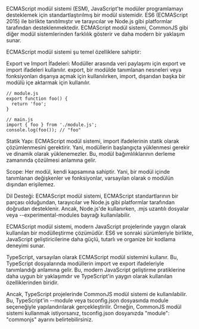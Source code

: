 ECMAScript modül sistemi (ESM), JavaScript'te modüler programlamayı desteklemek için standartlaştırılmış bir modül sistemidir. ES6 (ECMAScript 2015) ile birlikte tanıtılmıştır ve tarayıcılar ve Node.js gibi platformlar tarafından desteklenmektedir. ECMAScript modül sistemi, CommonJS gibi diğer modül sistemlerinden farklılık gösterir ve daha modern bir yaklaşım sunar.


ECMAScript modül sistemi şu temel özelliklere sahiptir:

Export ve Import İfadeleri: Modüller arasında veri paylaşımı için export ve import ifadeleri kullanılır. export, bir modülde tanımlanan nesneleri veya fonksiyonları dışarıya açmak için kullanılırken, import, dışarıdan başka bir modülü içe aktarmak için kullanılır.


```
// module.js
export function foo() {
  return 'foo';
}

// main.js
import { foo } from './module.js';
console.log(foo()); // "foo"

```

Statik Yapı: ECMAScript modül sistemi, import ifadelerinin statik olarak çözümlenmesini gerektirir. Yani, modüllerin başlangıçta yüklenmesi gerekir ve dinamik olarak yüklenemezler. Bu, modül bağımlılıklarının derleme zamanında çözülmesi anlamına gelir.


Scope: Her modül, kendi kapsamına sahiptir. Yani, bir modül içinde tanımlanan değişkenler ve fonksiyonlar, varsayılan olarak o modülün dışından erişilemez.


Dil Desteği: ECMAScript modül sistemi, ECMAScript standartlarının bir parçası olduğundan, tarayıcılar ve Node.js gibi platformlar tarafından doğrudan desteklenir. Ancak, Node.js'de kullanırken, .mjs uzantılı dosyalar veya --experimental-modules bayrağı kullanılabilir.


ECMAScript modül sistemi, modern JavaScript projelerinde yaygın olarak kullanılan bir modülleştirme çözümüdür. ES6 ve sonraki sürümleriyle birlikte, JavaScript geliştiricilerine daha güçlü, tutarlı ve organize bir kodlama deneyimi sunar.



TypeScript, varsayılan olarak ECMAScript modül sistemini kullanır. Bu, TypeScript dosyalarında modüllerin import ve export ifadeleriyle tanımlandığı anlamına gelir. Bu, modern JavaScript geliştirme pratiklerine daha uygun bir yaklaşımdır ve TypeScript'in yaygın olarak kullanılan özelliklerinden biridir.

Ancak, TypeScript projelerinde CommonJS modül sistemi de kullanılabilir. Bu, TypeScript'in --module veya tsconfig.json dosyasında module seçeneğiyle yapılandırılarak gerçekleştirilir. Örneğin, CommonJS modül sistemi kullanmak istiyorsanız, tsconfig.json dosyanızda "module": "commonjs" ayarını belirtebilirsiniz.

